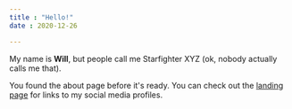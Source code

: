 ```yaml
---
title : "Hello!"
date : 2020-12-26

---
```


My name is **Will**, but people call me Starfighter XYZ (ok, nobody actually calls me that).

You found the about page before it's ready. You can check out the [landing page](/) for links to my social media profiles.